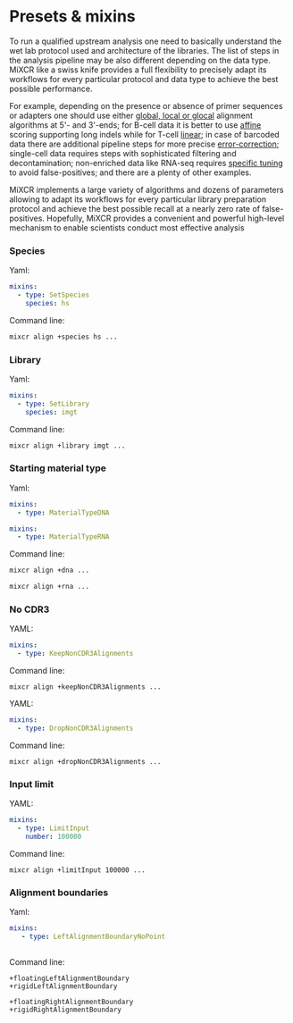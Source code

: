 # Presets & mixins

To run a qualified upstream analysis one need to basically understand the wet lab protocol used and architecture of the libraries. The list of steps in the analysis pipeline may be also different depending on the data type. MiXCR like a swiss knife provides a full flexibility to precisely adapt its workflows for every particular protocol and data type to achieve the best possible performance.


For example, depending on the presence or absence of primer sequences or adapters one should use either [global, local or glocal](https://en.wikipedia.org/wiki/Sequence_alignment#Global_and_local_alignments) alignment algorithms at 5'- and 3'-ends; for B-cell data it is better to use [affine](https://en.wikipedia.org/wiki/Gap_penalty#Affine) scoring supporting long indels while for T-cell [linear](https://en.wikipedia.org/wiki/Gap_penalty#Linear); in case of barcoded data there are additional pipeline steps for more precise [error-correction](https://pubmed.ncbi.nlm.nih.gov/24793455/); single-cell data requires steps with sophisticated filtering and decontamination; non-enriched data like RNA-seq requires [specific tuning](https://www.nature.com/articles/nbt.3979) to avoid false-positives; and there are a plenty of other examples. 


MiXCR implements a large variety of algorithms and dozens of parameters allowing to adapt its workflows for every particular library preparation protocol and achieve the best possible recall at a nearly zero rate of false-positives. Hopefully, MiXCR provides a convenient and powerful high-level mechanism to enable scientists conduct most effective analysis   





### Species

Yaml:
```yaml
mixins:
  - type: SetSpecies
    species: hs
```

Command line:
```sh
mixcr align +species hs ...
```

### Library

Yaml:
```yaml
mixins:
  - type: SetLibrary
    species: imgt
```

Command line:
```sh
mixcr align +library imgt ...
```

### Starting material type


Yaml:
```yaml
mixins:
  - type: MaterialTypeDNA
```

```yaml
mixins:
  - type: MaterialTypeRNA
```

Command line:
```sh
mixcr align +dna ...
```

```sh
mixcr align +rna ...
```


### No CDR3 

YAML:
```yaml
mixins:
  - type: KeepNonCDR3Alignments
```

Command line:
```shell
mixcr align +keepNonCDR3Alignments ...
```


YAML:
```yaml
mixins:
  - type: DropNonCDR3Alignments
```

Command line:
```shell
mixcr align +dropNonCDR3Alignments ...
```

### Input limit


YAML:
```yaml
mixins:
  - type: LimitInput
    number: 100000
```

Command line:
```shell
mixcr align +limitInput 100000 ...
```

### Alignment boundaries

Yaml:
```yaml
mixins:
   - type: LeftAlignmentBoundaryNoPoint
     

```


Command line:
```shell
+floatingLeftAlignmentBoundary
+rigidLeftAlignmentBoundary

+floatingRightAlignmentBoundary
+rigidRightAlignmentBoundary
```